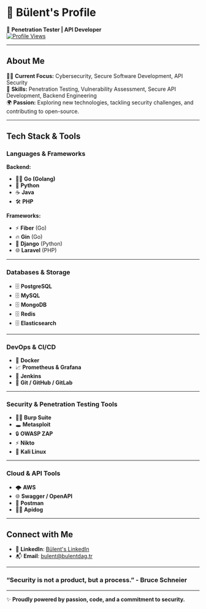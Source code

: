 # 👋 **Bülent's Profile**  
🚀 **Penetration Tester | API Developer**  
[![Profile Views](https://komarev.com/ghpvc/?username=bdaggg&label=Profile%20views&color=0e75b6&style=flat)](https://github.com/bdaggg)

---

## About Me

👨‍💻 **Current Focus:** Cybersecurity, Secure Software Development, API Security  
🔐 **Skills:** Penetration Testing, Vulnerability Assessment, Secure API Development, Backend Engineering  
🌍 **Passion:** Exploring new technologies, tackling security challenges, and contributing to open-source.

---

## Tech Stack & Tools

### **Languages & Frameworks**  
**Backend:**  
- 🦸‍♂️ **Go (Golang)**
- 🐍 **Python**
- ☕ **Java**
- 🛠️ **PHP**

**Frameworks:**  
- ⚡ **Fiber** (Go)
- 🔥 **Gin** (Go)
- 🐍 **Django** (Python)
- 🌐 **Laravel** (PHP)

---

### **Databases & Storage**  
- 🗄️ **PostgreSQL**
- 🗄️ **MySQL**
- 🗄️ **MongoDB**
- 🗄️ **Redis**
- 🗄️ **Elasticsearch**

---

### **DevOps & CI/CD**  
- 🐳 **Docker**
- 📈 **Prometheus & Grafana**
- 🔧 **Jenkins**
- 🔗 **Git / GitHub / GitLab**

---

### **Security & Penetration Testing Tools**  
- 🕵️‍♂️ **Burp Suite**
- 🕳️ **Metasploit**
- 🔒 **OWASP ZAP**
- ⚡ **Nikto**
- 🔑 **Kali Linux**  

---

### **Cloud & API Tools**  
- 🌩️ **AWS**
- 🌐 **Swagger / OpenAPI**
- 🔄 **Postman**
- 🧑‍💻 **Apidog**

---


## Connect with Me

- 💼 **LinkedIn**: [Bülent's LinkedIn](https://www.linkedin.com/in/b%C3%BClent-d-052952246/)
- 📬 **Email**: [bulent@bulentdag.tr](bulentdag@bulentdag.tr)
---

### **“Security is not a product, but a process.”** - Bruce Schneier

---
✨ **Proudly powered by passion, code, and a commitment to security.**

